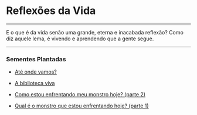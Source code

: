 # Reflexões da Vida

---

E o que é da vida senão uma grande, eterna e inacabada reflexão? Como diz aquele lema, é vivendo e aprendendo que a gente segue.

---

### Sementes Plantadas

- [Até onde vamos?](./2023-10-25-ate-onde-vamos/content.md)

- [A biblioteca viva](./2023-10-25-a-biblioteca-viva/content.md)

- [Como estou enfrentando meu monstro hoje? (parte 2)](./2023-10-25-como-estou-enfrentando-meu-monstro-hoje-parte-2/content.md)

- [Qual é o monstro que estou enfrentando hoje? (parte 1)](./2023-10-25-qual-e-o-monstro-que-estou-enfrentando-hoje-parte-1/content.md)